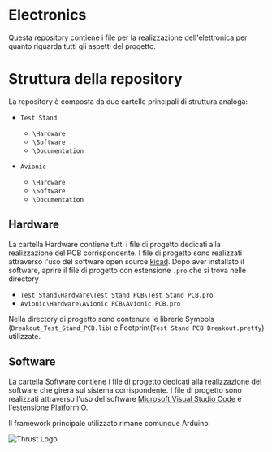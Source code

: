 # Electronics

Questa repository contiene i file per la realizzazione dell'elettronica per quanto riguarda tutti gli aspetti del progetto.

# Struttura della repository

La repository è composta da due cartelle principali di struttura analoga:

- `Test Stand`
  - `\Hardware`
  - `\Software`
  - `\Documentation`
  
- `Avionic` 
  - `\Hardware`
  - `\Software`
  - `\Documentation`
  
## Hardware

La cartella Hardware contiene tutti i file di progetto dedicati alla realizzazione del PCB corrispondente. I file di progetto sono realizzati attraverso l'uso del software open source [kicad](https://kicad.org/). Dopo aver installato il software, aprire il file di progetto con estensione `.pro` che si trova nelle directory

- `Test Stand\Hardware\Test Stand PCB\Test Stand PCB.pro`
- `Avionic\Hardware\Avionic PCB\Avionic PCB.pro`

Nella directory di progetto sono contenute le librerie Symbols (`Breakout_Test_Stand_PCB.lib`) e Footprint(`Test Stand PCB Breakout.pretty`) utilizzate. 

## Software

La cartella Software contiene i file di progetto dedicati alla realizzazione del software che girerà sul sistema corrispondente. I file di progetto sono realizzati attraverso l'uso del software [Microsoft Visual Studio Code](https://code.visualstudio.com/) e l'estensione [PlatformIO](https://platformio.org/).

Il framework principale utilizzato rimane comunque Arduino. 

![Thrust Logo](https://github.com/thrust-team/grafica/blob/master/logo_thrust.png)


